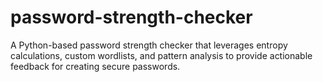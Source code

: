 # password-strength-checker
A Python-based password strength checker that leverages entropy calculations, custom wordlists, and pattern analysis to provide actionable feedback for creating secure passwords.
